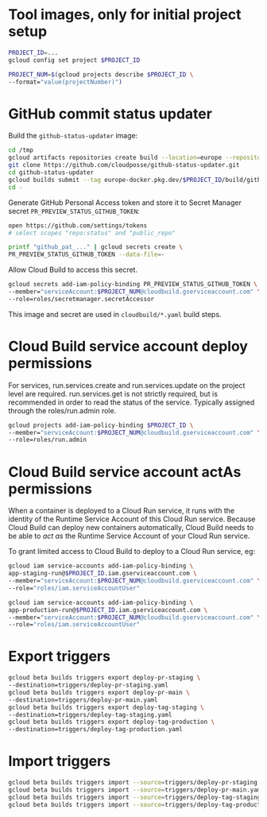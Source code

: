 # Tool images, only for initial project setup

```bash
PROJECT_ID=...
gcloud config set project $PROJECT_ID

PROJECT_NUM=$(gcloud projects describe $PROJECT_ID \
--format="value(projectNumber)")
```

# GitHub commit status updater

Build the `github-status-updater` image:

```bash
cd /tmp
gcloud artifacts repositories create build --location=europe --repository-format=docker
git clone https://github.com/cloudposse/github-status-updater.git
cd github-status-updater
gcloud builds submit --tag europe-docker.pkg.dev/$PROJECT_ID/build/github-status-updater .
cd -
```

Generate GitHub Personal Access token and store it to Secret Manager
secret `PR_PREVIEW_STATUS_GITHUB_TOKEN`:

```bash
open https://github.com/settings/tokens
# select scopes "repo:status" and "public_repo"

printf "github_pat_..." | gcloud secrets create \
PR_PREVIEW_STATUS_GITHUB_TOKEN --data-file=-
```

Allow Cloud Build to access this secret.

```bash
gcloud secrets add-iam-policy-binding PR_PREVIEW_STATUS_GITHUB_TOKEN \
--member="serviceAccount:$PROJECT_NUM@cloudbuild.gserviceaccount.com" \
--role=roles/secretmanager.secretAccessor
```

This image and secret are used in `cloudbuild/*.yaml` build steps.

# Cloud Build service account deploy permissions

For services, run.services.create and run.services.update on
the project level are required. run.services.get is not strictly
required, but is recommended in order to read the status of the service.
Typically assigned through the roles/run.admin role.

```bash
gcloud projects add-iam-policy-binding $PROJECT_ID \
--member="serviceAccount:$PROJECT_NUM@cloudbuild.gserviceaccount.com" \
--role=roles/run.admin
```

# Cloud Build service account actAs permissions

When a container is deployed to a Cloud Run service, it runs with the
identity of the Runtime Service Account of this Cloud Run service.
Because Cloud Build can deploy new containers automatically, Cloud Build
needs to be able to _act as_ the Runtime Service Account of your Cloud Run service.

To grant limited access to Cloud Build to deploy to a Cloud Run service, eg:

```bash
gcloud iam service-accounts add-iam-policy-binding \
app-staging-run@$PROJECT_ID.iam.gserviceaccount.com \
--member="serviceAccount:$PROJECT_NUM@cloudbuild.gserviceaccount.com" \
--role="roles/iam.serviceAccountUser"

gcloud iam service-accounts add-iam-policy-binding \
app-production-run@$PROJECT_ID.iam.gserviceaccount.com \
--member="serviceAccount:$PROJECT_NUM@cloudbuild.gserviceaccount.com" \
--role="roles/iam.serviceAccountUser"
```

# Export triggers

```bash
gcloud beta builds triggers export deploy-pr-staging \
--destination=triggers/deploy-pr-staging.yaml
gcloud beta builds triggers export deploy-pr-main \
--destination=triggers/deploy-pr-main.yaml
gcloud beta builds triggers export deploy-tag-staging \
--destination=triggers/deploy-tag-staging.yaml
gcloud beta builds triggers export deploy-tag-production \
--destination=triggers/deploy-tag-production.yaml
```

# Import triggers

```bash
gcloud beta builds triggers import --source=triggers/deploy-pr-staging.yaml
gcloud beta builds triggers import --source=triggers/deploy-pr-main.yaml
gcloud beta builds triggers import --source=triggers/deploy-tag-staging.yaml
gcloud beta builds triggers import --source=triggers/deploy-tag-production.yaml
```
